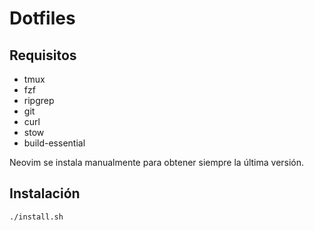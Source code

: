 # Dotfiles

## Requisitos
- tmux
- fzf
- ripgrep
- git
- curl
- stow
- build-essential

Neovim se instala manualmente para obtener siempre la última versión.

## Instalación
```bash
./install.sh

